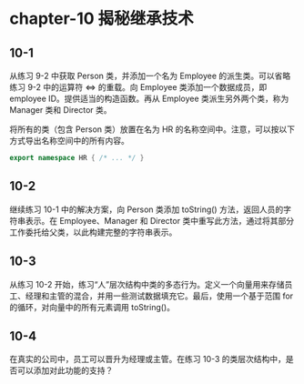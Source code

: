 # chapter-10 揭秘继承技术

## 10-1

从练习 9-2 中获取 Person 类，并添加一个名为 Employee 的派生类。可以省略练习 9-2 中的运算符 <=> 的重载。向 Employee 类添加一个数据成员，即 employee ID。提供适当的构造函数。再从 Employee 类派生另外两个类，称为 Manager 类和 Director 类。

将所有的类（包含 Person 类）放置在名为 HR 的名称空间中。注意，可以按以下方式导出名称空间中的所有内容。

```c++
export namespace HR { /* ... */ }
```

## 10-2

继续练习 10-1 中的解决方案，向 Person 类添加 toString() 方法，返回人员的字符串表示。在 Employee、Manager 和 Director 类中重写此方法，通过将其部分工作委托给父类，以此构建完整的字符串表示。

## 10-3

从练习 10-2 开始，练习“人”层次结构中类的多态行为。定义一个向量用来存储员工、经理和主管的混合，并用一些测试数据填充它。最后，使用一个基于范围 for 的循环，对向量中的所有元素调用 toString()。

## 10-4

在真实的公司中，员工可以晋升为经理或主管。在练习 10-3 的类层次结构中，是否可以添加对此功能的支持？
